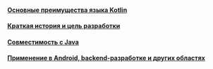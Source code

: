 #### [Основные преимущества языка Kotlin](advantages/advantages.md)
#### [Краткая история и цель разработки](history/history.md)
#### [Совместимость с Java](java-compatibility/java-compatibility.md)
#### [Применение в Android, backend-разработке и других областях](applications/applications.md)